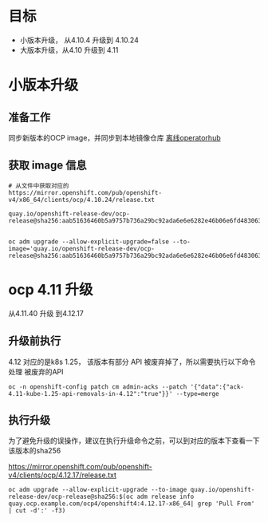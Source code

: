# 目标



* 小版本升级， 从4.10.4 升级到 4.10.24
* 大版本升级，从4.10 升级到 4.11



# 小版本升级

## 准备工作

同步新版本的OCP image，并同步到本地镜像仓库 [离线operatorhub](./离线operatorhub.md)



## 获取 image 信息



```
# 从文件中获取对应的
https://mirror.openshift.com/pub/openshift-v4/x86_64/clients/ocp/4.10.24/release.txt

quay.io/openshift-release-dev/ocp-release@sha256:aab51636460b5a9757b736a29bc92ada6e6e6282e46b06e6fd483063d590d62a


oc adm upgrade --allow-explicit-upgrade=false --to-image='quay.io/openshift-release-dev/ocp-release@sha256:aab51636460b5a9757b736a29bc92ada6e6e6282e46b06e6fd483063d590d62a'
```





# ocp 4.11 升级



从4.11.40 升级 到4.12.17



## 升级前执行



4.12 对应的是k8s 1.25， 该版本有部分 API 被废弃掉了，所以需要执行以下命令 处理 被废弃的API

```
oc -n openshift-config patch cm admin-acks --patch '{"data":{"ack-4.11-kube-1.25-api-removals-in-4.12":"true"}}' --type=merge
```



## 执行升级



为了避免升级的误操作，建议在执行升级命令之前，可以到对应的版本下查看一下该版本的sha256



https://mirror.openshift.com/pub/openshift-v4/clients/ocp/4.12.17/release.txt





```
oc adm upgrade --allow-explicit-upgrade --to-image quay.io/openshift-release-dev/ocp-release@sha256:$(oc adm release info quay.ocp.example.com/ocp4/openshift4:4.12.17-x86_64| grep 'Pull From' | cut -d':' -f3)
```

